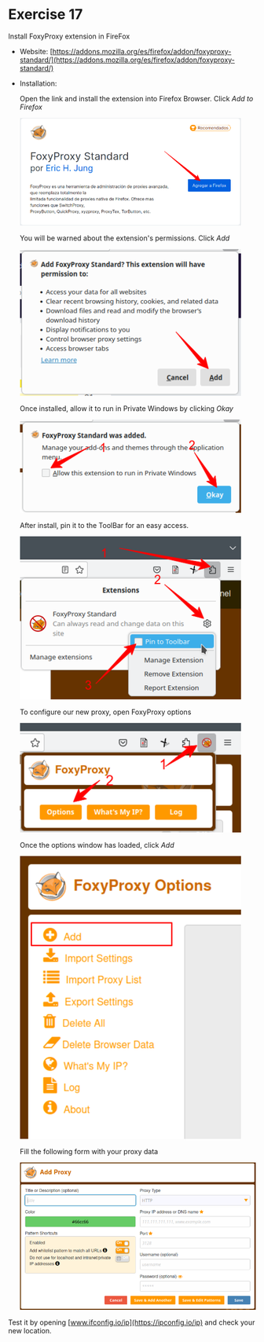 # Exercise 17

  Install FoxyProxy extension in FireFox
  
  - Website: [https://addons.mozilla.org/es/firefox/addon/foxyproxy-standard/](https://addons.mozilla.org/es/firefox/addon/foxyproxy-standard/)
  - Installation:
    
    Open the link and install the extension into Firefox Browser. Click *Add to Firefox*
    
    <img src="https://github.com/LoloGRK/TeelTechCyberSecurity/blob/8f8bf34d996beba539518b871eac154c767d7dae/exercises_017/images/FoxyProxy_Installation_001.png" width="450">
    
    You will be warned about the extension's permissions. Click *Add*
    
    <img src="https://github.com/LoloGRK/TeelTechCyberSecurity/blob/8f8bf34d996beba539518b871eac154c767d7dae/exercises_017/images/FoxyProxy_Installation_002.png" width="450">
    
    Once installed, allow it to run in Private Windows by clicking *Okay*
    
    <img src="https://github.com/LoloGRK/TeelTechCyberSecurity/blob/8f8bf34d996beba539518b871eac154c767d7dae/exercises_017/images/FoxyProxy_Installation_003.png" width="450">
    
    After install, pin it to the ToolBar for an easy access.
    
    <img src="https://github.com/LoloGRK/TeelTechCyberSecurity/blob/8f8bf34d996beba539518b871eac154c767d7dae/exercises_017/images/FoxyProxy_Installation_004.png" width="450">
    
    To configure our new proxy, open FoxyProxy options
    
    <img src="https://github.com/LoloGRK/TeelTechCyberSecurity/blob/8f8bf34d996beba539518b871eac154c767d7dae/exercises_017/images/FoxyProxy_Installation_006.png" width="450">
    
    Once the options window has loaded, click *Add*
    
    <img src="https://github.com/LoloGRK/TeelTechCyberSecurity/blob/8f8bf34d996beba539518b871eac154c767d7dae/exercises_017/images/FoxyProxy_Installation_007.png" width="450">
    
    Fill the following form with your proxy data
    
    <img src="https://github.com/LoloGRK/TeelTechCyberSecurity/blob/8f8bf34d996beba539518b871eac154c767d7dae/exercises_017/images/FoxyProxy_Installation_008.png" width="550"> 

  Test it by opening [www.ifconfig.io/ip](https://ipconfig.io/ip) and check your new location.
